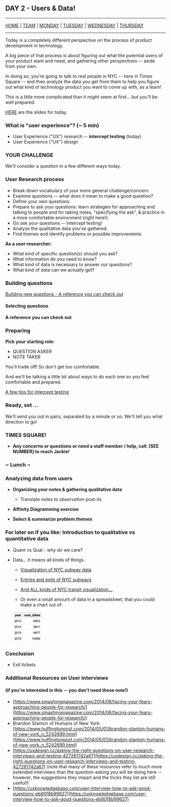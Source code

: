 ## DAY 2 - Users & Data!

---

[HOME](https://witny-summer-guild-2018.github.io/) |
[TEAM](instructors.md) |
[MONDAY](https://witny-summer-guild-2018.github.io/monday) |
[TUESDAY](https://witny-summer-guild-2018.github.io/tuesday) |
[WEDNESDAY](https://witny-summer-guild-2018.github.io/wednesday) |
[THURSDAY](https://witny-summer-guild-2018.github.io/thursday)

---

Today is a completely different perspective on the process of product development in technology.

A big piece of that process is about figuring out what the potential users of your product want and need, and gathering other perspectives -- aside from your own.

In doing so, you're going to talk to real people in NYC -- here in Times Square -- and then analyze the data you get from them to help you figure out what kind of technology product you want to come up with, as a team!

This is a little more complicated than it *might* seem at first... but you'll be well prepared.

[HERE](linktbd.md) are the slides for today.


### What is "user experience"? (~ 5 min)

* User Experience ("UX") research -- **intercept testing** (today)
* User Experience ("UX") design

### **YOUR CHALLENGE**

We'll consider a question in a few different ways today.

### User Research process

* Break down vocabulary of your more general challenge/concern.
* Examine questions -- what does it mean to make a good question?
* Define your own questions.
* Prepare to ask your questions: learn strategies for approaching and talking to people and for taking notes, "specifying the ask", & practice in a more comfortable environment (right here!).
* Go ask your questions -- Intercept testing!
* Analyze the qualitative data you've gathered.
* Find themes and identify problems or possible improvements.

**As a user researcher:**
* What kind of specific question(s) should you ask?
* What information do you need to know?
* What kind of data is necessary to answer our questions?
* What kind of data can we actually get?

### Building questions

[Building new questions - A reference you can check out](building_qs.md)

#### Selecting questions

####  A reference you can check out

### Preparing

**Pick your starting role:**

- QUESTION ASKER
- NOTE TAKER

You'll trade off! So don't get too comfortable.

And we'll be talking a little bit about ways to do each one so you feel comfortable and prepared.

[A few tips for intercept testing](intercept_testing_notes,md)

### Ready, set ...

We'll send you out in pairs, separated by a minute or so. We'll tell you what direction to go!

### TIMES SQUARE!

* **Any concerns or questions or need a staff member / help, call: [SEE NUMBER] to reach Jackie!**

### ~ Lunch ~

### Analyzing data from users

* **Organizing your notes & gathering qualitative data**

  * Translate notes to *observation* post-its

* **Affinity Diagramming exercise**

* **Select & summarize problem themes**

### For later on if you like: Introduction to qualitative vs quantitative data

* Quant vs Qual - why do we care?

* Data... it means all kinds of things.

  * [Visualization of NYC subway data](https://www.citylab.com/transportation/2016/12/visualizing-a-full-day-on-the-new-york-city-subway/510020/)

  * [Entries and exits of NYC subways](http://piratefsh.github.io/mta-maps/public/)

  * [And ALL kinds of NYC transit visualization...](https://www.citylab.com/transportation/2017/04/groove-out-to-24-hours-of-new-york-transit-with-the-multimodal-symphony/522633/)

  * Or even a small amount of data in a spreadsheet, that you could make a chart out of:

  <img width="20%" height="20%" src="imgs/bikedata.png">


### Conclusion

* Exit tickets


### Additional Resources on User interviews
#### (if you're interested in this -- you don't need these now!)
* [https://www.smashingmagazine.com/2014/06/facing-your-fears-approaching-people-for-research/](https://www.smashingmagazine.com/2014/06/facing-your-fears-approaching-people-for-research/)
* Brandon Stanton of Humans of New York: [https://www.huffingtonpost.com/2014/05/01/brandon-stanton-humans-of-new-york_n_5242699.html](https://www.huffingtonpost.com/2014/05/01/brandon-stanton-humans-of-new-york_n_5242699.html)
* [https://uxdesign.cc/asking-the-right-questions-on-user-research-interviews-and-testing-427261742a67](https://uxdesign.cc/asking-the-right-questions-on-user-research-interviews-and-testing-427261742a67) (note that many of these resources refer to much more extended interviews than the question-asking you will be doing here -- however, the suggestions they impart and the tricks they list are still useful!)
* [https://uxknowledgebase.com/user-interview-how-to-ask-good-questions-eb80f8b99627](https://uxknowledgebase.com/user-interview-how-to-ask-good-questions-eb80f8b99627)
